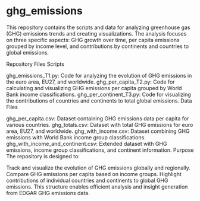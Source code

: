 # ghg_emissions

This repository contains the scripts and data for analyzing greenhouse gas (GHG) emissions trends and creating visualizations. The analysis focuses on three specific aspects: GHG growth over time, per capita emissions grouped by income level, and contributions by continents and countries to global emissions.

Repository Files
Scripts

ghg_emissions_T1.py: Code for analyzing the evolution of GHG emissions in the euro area, EU27, and worldwide.
ghg_per_capita_T2.py: Code for calculating and visualizing GHG emissions per capita grouped by World Bank income classifications.
ghg_per_continent_T3.py: Code for visualizing the contributions of countries and continents to total global emissions.
Data Files

ghg_per_capita.csv: Dataset containing GHG emissions data per capita for various countries.
ghg_totals.csv: Dataset with total GHG emissions for euro area, EU27, and worldwide.
ghg_with_income.csv: Dataset combining GHG emissions with World Bank income group classifications.
ghg_with_income_and_continent.csv: Extended dataset with GHG emissions, income group classifications, and continent information.
Purpose
The repository is designed to:

Track and visualize the evolution of GHG emissions globally and regionally.
Compare GHG emissions per capita based on income groups.
Highlight contributions of individual countries and continents to global GHG emissions.
This structure enables efficient analysis and insight generation from EDGAR GHG emissions data.







